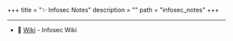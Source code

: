 +++
title = "✨ Infosec Notes"
description = ""
path = "infosec_notes"
+++

---

* 📕 [Wiki](https://ismailbozkurt.github.io/Dreamer-Wiki/) - Infosec Wiki 
 